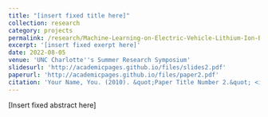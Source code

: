 ```yaml
---
title: "[insert fixed title here]"
collection: research
category: projects
permalink: /research/Machine-Learning-on-Electric-Vehicle-Lithium-Ion-Battery-Cycling-Data-for-Health-Estimation
excerpt: '[insert fixed exerpt here]'
date: 2022-08-05
venue: 'UNC Charlotte''s Summer Research Symposium'
slidesurl: 'http://academicpages.github.io/files/slides2.pdf'
paperurl: 'http://academicpages.github.io/files/paper2.pdf'
citation: 'Your Name, You. (2010). &quot;Paper Title Number 2.&quot; <i>Journal 1</i>. 1(2).'
---
```


[Insert fixed abstract here]

